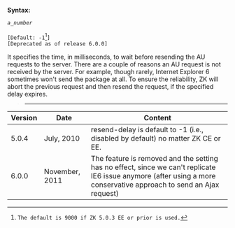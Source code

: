 **Syntax:**

<resend-delay>*`a_number`*</resend-delay>

`[Default: -1`[^1]`]`  
`[Deprecated as of release 6.0.0]`

It specifies the time, in milliseconds, to wait before resending the AU
requests to the server. There are a couple of reasons an AU request is
not received by the server. For example, though rarely, Internet
Explorer 6 sometimes won't send the package at all. To ensure the
reliability, ZK will abort the previous request and then resend the
request, if the specified delay expires.

> ------------------------------------------------------------------------
>
> <references/>

| Version | Date           | Content                                                                                                                                                             |
|---------|----------------|---------------------------------------------------------------------------------------------------------------------------------------------------------------------|
| 5.0.4   | July, 2010     | resend-delay is default to -1 (i.e., disabled by default) no matter ZK CE or EE.                                                                                    |
| 6.0.0   | November, 2011 | The feature is removed and the setting has no effect, since we can't replicate IE6 issue anymore (after using a more conservative approach to send an Ajax request) |

[^1]: `The default is 9000 if ZK 5.0.3 EE or prior is used.`
